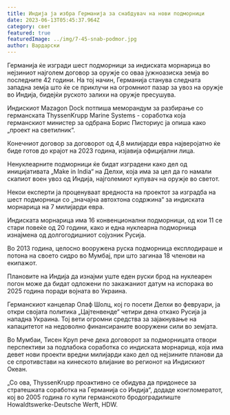 ```yaml
---
title: Индија ја избра Германија за снабдувач на нови подморници
date: 2023-06-13T05:45:37.964Z
category: свет
featured: true
featuredImage: ../img/7-45-snab-podmor.jpg
author: Вардарски
---
```

Германија ќе изгради шест подморници за индиската морнарица во нејзиниот најголем договор за оружје со оваа јужноазиска земја во последните 42 години. На тој начин, Германија станува следната западна земја што ќе се приклучи на огромниот пазар за увоз на оружје во Индија, бидејќи руското залихи на оружје пресушува.

Индискиот Mazagon Dock потпиша меморандум за разбирање со германската ThyssenKrupp Marine Systems - соработка која германскиот министер за одбрана Борис Писториус ја опиша како „проект на светилник“.

Конечниот договор за договорот од 4,8 милијарди евра најверојатно ќе биде готов до крајот на 2023 година, изјавија официјални лица.

Ненуклеарните подморници ќе бидат изградени како дел од иницијативата „Make in India“ на Делхи, која има за цел да го намали скапиот воен увоз од Индија, најголемиот купувач на оружје во светот.

Некои експерти ја проценуваат вредноста на проектот за изградба на шест подморници со „значајна автохтона содржина“ за индиската морнарица на 7 милијарди евра.

Индиската морнарица има 16 конвенционални подморници, од кои 11 се стари повеќе од 20 години, како и една нуклеарна подморница изнајмена од долгогодишниот сојузник Русија.

Во 2013 година, целосно вооружена руска подморница експлодираше и потона на своето сидро во Мумбај, при што загинаа 18 членови на екипажот.

Плановите на Индија да изнајми уште еден руски брод на нуклеарен погон може да бидат одложени по закажаниот датум на испорака во 2025 година поради војната во Украина.

Германскиот канцелар Олаф Шолц, кој го посети Делхи во февруари, ја откри својата политика „Цајтенвенде“ четири дена откако Русија ја нападна Украина. Тој вети огромни средства за зајакнување на капацитетот на недоволно финансираните вооружени сили во земјата.

Во Мумбаи, Тисен Круп рече дека договорот за подморницата отвори перспективи за подлабока соработка со индиската морнарица, која има девет нови проекти вредни милијарди како дел од нејзините планови да се спротивстави на кинеското влијание во регионот на Индискиот Океан.

„Со ова, ThyssenKrupp проактивно се обидува да придонесе за стратешката соработка на Германија со Индија“, додаде конгломератот, кој во 2005 година го купи германското бродоградилиште Howaldtswerke-Deutsche Werft, HDW.